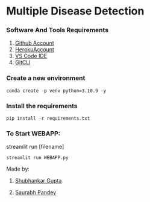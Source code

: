 # Multiple Disease Detection

### Software And Tools Requirements

1. [Github Account](https://github.com)
2. [HerokuAccount](https://www.heroku.com)
3. [VS Code IDE](https://code.visualstudio.com)
4. [GitCLI](https://git-scm.com/book/en/v2/Getting-Started-The-Command-Line)

### Create a new environment

```
conda create -p venv python=3.10.9 -y
```
### Install the requirements

```
pip install -r requirements.txt
```
### To Start WEBAPP:

streamlit run [filename]
```
streamlit run WEBAPP.py
```

Made by:

1) [Shubhankar Gupta](https://github.com/Shubhankargupta691)

2) [Saurabh Pandey](https://github.com/saurabhpandey20)
